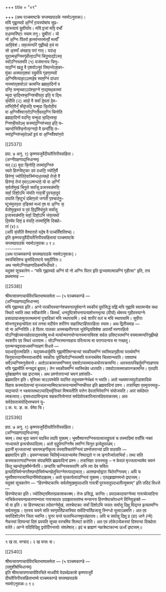 +++
title = "०९"

+++
(अथ पञ्चमाष्टके सप्तमप्रपाठके नवमोऽनुवाकः)।  
मयि॑ गृह्वा॒म्यग्रे॑ अ॒ग्निँ रा॒यस्पोषा॑य सुप्र–  
जा॒स्त्वाय॑ सु॒वीर्या॑य। मयि॑ प्र॒जां मयि॒ वर्चो॑  
दधा॒म्यरि॑ष्टाः स्याम तनु। सु॒बीराः॑। यो  
नो॑ अ॒ग्निः पि॑तरो ह्र॒त्स्व॑न्तरम॑र्त्यो॒ मर्त्याँ॑  
आवि॒वेश॑। तमा॒त्मन्परि॑ गृह्वीमहे व॒यं मा  
सो अ॒स्माँ अ॑वहाय॒ परा॑ गात्। यद॑ध्व॒  
युरा॒त्मन्न॒ग्निमगृ॑हीत्वा॒ऽग्निं चि॑नु॒याद्यो॑ऽस्य॒  
स्वो॑ऽग्निस्तमपि॑ (१) यज॑मानाय चिनु–  
याद॒ग्निं खलु॒ वै प॒शवोऽनूप॑ तिष्ठन्तेऽष॒का–  
मु॑का अस्मात्प॒शवः॑ स्यु॒र्मयि गृहणा॒म्यग्रे॑  
अ॒ग्निमित्याहा॒ऽऽत्मन्ने॒व स्वम॒ग्निं दा॑धार  
नास्मा॑त्प॒शवोऽप॑ क्रामन्ति ब्रह्मवा॒दिनो॑ व  
दन्ति॒ यन्मृच्चाऽऽप॑श्चा॒ग्ने॑ ना॒द्यमथ॒कस्मा॑  
न्मृ॒दा चा॒द्भिश्चा॒ग्निश्ची॑यता॒ इति॒ य द्भिः  
सं॒यौति (२) आपो॒ वै सर्वा॑ दे॒वता॑ दे॒व–  
ता॑भिरे॒वैनँ॒ सँसृ॑जति॒ यन्मृ॒दा चि॒तोती॒यं  
वा अ॒ग्निर्वै॑श्वान॒रो॑ऽग्निनै॒वतद॒ग्निं चि॑नोति  
ब्रह्मवा॒दिनो॑ वदन्ति॒ यन्मृ॒दा चा॒द्भिश्चा॒  
ग्निश्ची॒यतेऽथ॒ कस्मा॑द॒ग्निरु॑च्यत॒ इति॒ य–  
च्छन्दोभिश्चि॒नोत्य॒ग्नयो॒ वै छन्दाँ॑सि॒ त–  
स्मा॑द॒ग्निरु॑च्य॒तेऽथो॑ इ॒यं वा अ॒ग्निर्वैश्वा॑न॒रो

[[2537]]

प्रपा. ७ अनु. ९) कृष्णयजुर्वेदीयतैत्तिरीयसंहिता।  
(अग्नीग्रहणाद्यभिधानम्)  
यत् (३) मृ॒दा चि॒नोति॒ तस्मा॑द॒ग्निरु॑  
च्यते हिरण्येष्ट॒का उप॑ दधाति॒ ज्योति॒र्वै  
हिर॑ण्यं॒ ज्योतिरे॒वास्मि॑न्दधा॒त्यथो॒ तेजो॒ वै  
हिर॑ण्यं॒ तेज॑ ए॒वाऽऽत्मन्ध॑त्ते॒ यो वा अ॒ग्निँ  
स॒र्वतो॑मुखं चिनु॒ते सर्वा॑सु प्रजास्वन्न॑मत्ति॒  
सर्वा॒ दिशो॒ऽभि ज॑यति गाय॒त्रीं पु॒रस्ता॒दुप॑  
दघाति त्रि॒ष्टुभं॑ दक्षिण॒तो जग॑तीं प॒श्चाद॑नु॒–  
ष्टुभ॑मुत्तर॒तः प॒ङ्क्तिं मध्य॑ ए॒ष वा अ॒ग्निः स॒  
र्वतो॑मुख॒स्तं य ए॒वं वि॒द्वाँश्चि॑नु॒ते सर्वा॑सु  
प्र॒जास्वन्न॑मत्ति॒ सर्वा॒ दिशो॒ऽभि ज॑य॒त्यथो॑  
दि॒श्ये॑व दिशं॒ प्र व॑यति॒ तस्मा॑द्दि॒शि दिक्प्रो–  
ता॑ (४)॥  
(अपि॑ सं॒यौति॑ वैश्वान॒रो यदे॒ष वै पञ्च॑विँशतिश्च)।  
इति कृष्णयजुर्वेदीयतैत्तिरीयसंहितायां पञ्चमाष्टके  
सप्तमप्रपाठके नवमोऽनुवाकः॥ ९॥  
-----–––  
(अथ पञ्चमकाण्डे सप्तमप्रपाठके नवमोऽनुवाकः)।  
स्वयंचितिश्च कूर्मादिराष्ट्ये समुदीरितः॥  
अथ नवमेऽग्निग्रहणादिकमभिधीयते।  
यदुक्तं सूत्रकारेण – “मयि गृह्णाम्यग्रे अग्निं यो नो अग्निः पितर इति द्वाभ्यामात्मान्नग्निं गृहीत्वा” इति, तत्र प्रथमामाह —

[[2538]]

श्रीमत्सायणाचार्यविरचितभाष्यसमेता — (५ पञ्चमकाण्डे —  
(अग्निग्रहणाद्यभिधानम)  
मयि गृह्णाम्यग्र इति। अग्ने परकीयस्याग्नेश्चयनात्पूर्वमाग्ने स्वकीयं पूर्वासिद्धं वह्निं मयि गृह्णामि स्वात्मन्येव यथा स्थिरो भवति तथा स्वीकरोमि। किमर्थं, धनपुष्टिशोभनापत्यशोभनभृत्या (वीर्या) र्थमस्य गृहीतस्याग्नेः प्रसादात्प्रजामुत्पत्स्थमानां पुत्रादिकां मयि स्थापयामि। वर्चः शारीरं वलं च मयि स्थापयामि। सुवीराः शोभनपुत्रभृत्योपेता वयं तनवा मदीयेन शरीरेण सहारिष्टाहिंसारहिताः स्याम। अथ द्वितीयमाह —  
यो ना अग्निरिति। हे पितरः पालका अस्मच्छरीरगता भूतेन्द्रियविशेषा अपर्त्यो मरणरहितो योऽग्निर्हृत्स्वन्तर्हदयाद्यवययेषु मध्ये मर्त्यान्मरणयोग्यानस्मानाविवश सर्वतः प्रविष्टस्तमग्निं वयमात्मन्परिगृह्णीमहे स्वशरीर एव स्थिरं धारयामः। सोऽग्निरस्मानवहाय परित्यज्य मा परागादन्यत्र मा गच्छतु। एतन्मन्त्रद्वयसाध्यमग्निग्रहणं विधत्ते —  
यदध्वर्युरात्मन्निति। यद्ययमध्वर्युर्मयि गृह्णामीतिमन्त्राभ्यां स्वकीयमग्निं स्वस्मिन्नगृहीत्वा परार्थमग्निं चिनुयात्तदानीमस्याध्वर्योर्यः स्वकीयः पूर्वचितोऽग्निस्तमपि यजनार्थमेव चितवान्भवति। पशवश्च सर्वेऽप्यग्निमनुसेवन्ते। अतोऽपक्रामन्तमग्निमनु पशवोऽप्यस्मादध्वयोरपक्रामन्ति। अतस्तत्पस्हिर्तुमग्निग्रहणाय मयि गृह्णामीति मन्त्रद्वयं ब्रूयात्। तेन स्वकीयमग्निं स्वस्मिन्नेव धारयति। पशवोऽप्यस्मान्नापनक्रामन्ति। एतदपि पूर्वब्राह्मणेन सह द्रप्टव्यम्। अथ प्रश्नोत्तराभ्यां चयनं प्रशंसति–  
ब्रह्मवादिन इति। मृत्तिका चाऽऽपश्चेति यदस्ति तदुभयमग्नेर्भक्ष्यं न भवति। अतो भक्ष्यमाज्यपुरोडाशादिकं विहाय कस्मादेताभ्यां मृज्जलाभ्यामिष्टकारूपाभ्यामग्निश्चीयत इति ब्रह्मवादिनां प्रश्नः। तत्राभिज्ञा एवमुत्तरमाहुः– यद्यप्यापो न भक्ष्यास्तथाऽप्याद्भिर्मृत्तिकां मिश्रयतीति यत्तेन देवताभिरेवाग्निं संयोजयति। अपां सर्वदेवत त्मकत्वात्। वृत्रवधादाविन्द्रस्य सहकारित्वेनापां सर्वदेवोपकारित्वार्त्सदेवताकत्वम्। अतः सर्वदेवतासंयोद्भिश्चयनं यु–  
ऽ क. घ. ङ. क. र्वमेव चि।

[[2539]]

प्रपा. ७ अनु. ९) कृष्णयजुर्वेदीयतैत्तिरीयसंहिता।  
(अग्निग्रहणाद्यभिधानम्)  
क्तम्। तथा मृदा चयनं यदस्ति तदपि युक्तम्। भूमर्वैश्वानरग्निरूपात्वात्तद्रूपत्वं च तस्मादिमां वयाँसि नक्तं नाध्यासते इत्यत्रोपपादितम्। अतो मृद्रूपेणाग्निनैव तमग्निं चिनुत इत्येदुपपन्नम्।  
इदानीं मृज्जलाभ्यां चयनमङ्गीकृत्य तस्याश्चितरेग्नित्वं प्रश्नोत्तराभ्यां प्रति पादयति —  
ब्रह्मवादिन इति। इयमग्न्याख्या चितिर्मृज्जलाभ्यामेव निष्पाद्यते न त्व ङ्गारैर्ज्वालाभिर्वा। तथा सति कस्माकारणादग्निनाम संपन्नमिति ब्रह्मवादिनां प्रश्नः। तत्राभिज्ञा उत्तरमाहुः – न केवलं मृज्जलाभ्यामेव चयनं किंतु च्छन्दोयुक्तैर्मन्त्रैरपि। छन्दांसि चाग्निस्वरूपाणि अभि त्वा देव सवितः इत्यादिभिर्मन्त्रगतैश्छन्दोभिर्मन्थनहेतुभिरग्नेरुत्पाद्यत्वात्। अतश्छन्दोद्वारा चितेरग्नित्वम्। अपि च भूमर्वैश्वानरत्वाभिदानीमेवोदाह्रतम्। अतो मृत्कार्यत्वादग्नित्वं युक्तम्। एतद्ब्राह्मणमन्ते द्रष्टव्यम्।  
यदुक्तं सूत्रकारेण — “हिरण्येष्टकाभिः सर्वतोमुखमुपदधाति गायत्रीं पुरस्तादुपदधातीत्युक्तम्” इति तदिदं विधत्ते —  
हिरण्येष्टका इति। ज्योतिष्ट्वमितरप्रकाशकत्क्म्। तेजः प्रसिद्धं, कान्तिः। प्रपाठकादावाग्नेय्या गायत्र्येत्यादिना नाचिकेतचयनप्रकरणाम्नाता गायत्र्यादय उदाहृतास्तांश्च मन्त्रानत्र हिरण्येष्टकोपधाने विनियुङ्क्ते —  
यो वा इति। या हिरण्यष्टका तदेवाग्नेर्मुखं, ताश्चेष्टकाः सर्वां दिशोऽभि जयतः सर्वासु दिक्षु विद्यन्त इत्यतमग्निः सर्वतामुखः। एतस्य चयने सति स्वगृवर्तिप्रजास्विव सर्वदिग्वर्तिप्रजासु स्निग्धो भूत्वाऽन्नमत्ति। अत एव सर्वादिशोऽनेन जिता भवन्ति। पुनर यन्ते फलाभिधानमुपसंहाराय। अपि च सर्वासु दिक्षु प्र (प्रा) धाने (न्ये) नैकस्यां दिश्यन्यां दिशं प्रवयति सूच्या वस्त्रमिव श्लिष्टां करोति। अत एव लोकेऽप्येकस्यां दिश्यन्या दिक्प्रोता वर्तते। आग्ने यदिविदिक्षु द्वयोर्दिगन्तयोः संश्लेषात्। इदं च ब्राह्मणं नक्षत्रेष्टाकाभ्य ऊर्ध्वं द्रष्टव्यम्॥
______________________________________  
१ ख ता. मन्त्राद। २ ख यन्तः स।

[[2540]]

श्रीमत्सायणाचार्यविरचितभाष्यसमेता — (५ पञ्चमकाण्डे —  
(पशुशीर्षाभिधानम्)  
इति श्रीमत्सायणाचार्यविरचिते माधवीये वेदार्थप्रकाशे कृष्णयजुर्वे  
दीयतैत्तिरीयसंहिताभाष्ये पञ्चमकाण्डे सप्तमप्रपाठके  
नवमोऽनुवाकः॥ ९॥  
